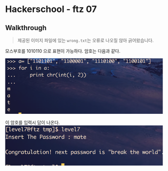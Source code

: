 # Hackerschool - ftz 07


## Walkthrough

> 제공된 이미지 파일에 있는 `wrong.txt`는 오류로 나오질 않아 긁어왔습니다.

모스부호를 1010110 으로 표현이 가능하다.
암호는 다음과 같다.

![7.png](./7.png)


이 암호를 입력시 답이 나온다.
![7_2.png](./7_2.png)
